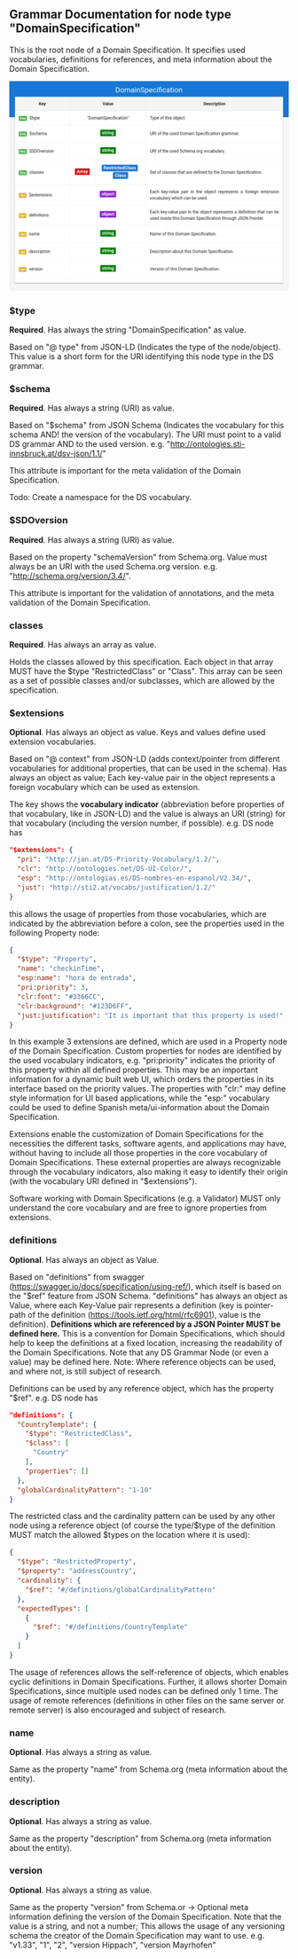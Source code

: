 ## Grammar Documentation for node type "DomainSpecification"

This is the root node of a Domain Specification. It specifies used vocabularies, definitions for references, and meta information about the Domain Specification.

![Syntax diagram](../Tabular-Grammar-Visualizer/screenshots/DomainSpecification_tabular.png)

### $type
**Required**.
Has always the string "DomainSpecification" as value.

Based on "@ type" from JSON-LD (Indicates the type of the node/object). This value is a short form for the URI identifying this node type in the DS grammar.

### $schema
**Required**. Has always a string (URI) as value.

 Based on "$schema" from JSON Schema (Indicates the vocabulary for this schema AND! the version of the vocabulary). The URI must point to a valid DS grammar AND to the used version. e.g. "http://ontologies.sti-innsbruck.at/dsv-json/1.1/"
 
 This attribute is important for the meta validation of the Domain Specification.
 
 Todo: Create a namespace for the DS vocabulary.

### $SDOversion
**Required**. Has always a string (URI) as value.

Based on the property "schemaVersion" from Schema.org. Value must always be an URI with the used Schema.org version. e.g. "http://schema.org/version/3.4/".

 This attribute is important for the validation of annotations, and the meta validation of the Domain Specification.
 
 ### classes
 **Required**. Has always an array as value.
 
 Holds the classes allowed by this specification. Each object in that array MUST have the $type "RestrictedClass" or "Class". This array can be seen as a set of possible classes and/or subclasses, which are allowed by the specification.
 

### $extensions
**Optional**. Has always an object as value. Keys and values define used extension vocabularies.

Based on "@ context" from JSON-LD (adds context/pointer from different vocabularies for additional properties, that can be used in the schema). Has always an object as value; Each key-value pair in the object represents a foreign vocabulary which can be used as extension.

The key shows the **vocabulary indicator** (abbreviation before properties of that vocabulary, like in JSON-LD) and the value is always an URI (string) for that vocabulary (including the version number, if possible).
e.g. DS node has
```json
"$extensions": {
  "pri": "http://jan.at/DS-Priority-Vocabulary/1.2/",
  "clr": "http://ontologies.net/DS-UI-Color/",
  "esp": "http://ontologias.es/DS-nombres-en-espanol/V2.34/",
  "just": "http://sti2.at/vocabs/justification/1.2/"
}
```
this allows the usage of properties from those vocabularies, which are indicated by the abbreviation before a colon, see the properties used in the following Property node:
```json
{
  "$type": "Property",
  "name": "checkinTime",
  "esp:name": "hora de entrada",
  "pri:priority": 3,
  "clr:font": "#3366CC",
  "clr:background": "#123D6FF",
  "just:justification": "It is important that this property is used!"
}
```
In this example 3 extensions are defined, which are used in a Property node of the Domain Specification. Custom properties for nodes are identified by the used vocabulary indicators, e.g. "pri:priority" indicates the priority of this property within all defined properties. This may be an important information for a dynamic built web UI, which orders the properties in its interface based on the priority values. The properties with "clr:" may define style information for UI based applications, while the "esp:" vocabulary could be used to define Spanish meta/ui-information about the Domain Specification.

Extensions enable the customization of Domain Specifications for the necessities the different tasks, software agents, and applications may have, without having to include all those properties in the core vocabulary of Domain Specifications. These external properties are always recognizable through the vocabulary indicators, also making it easy to identify their origin (with the vocabulary URI defined in "$extensions"). 

Software working with Domain Specifications (e.g. a Validator) MUST only understand the core vocabulary and are free to ignore properties from extensions.


### definitions
**Optional**. Has always an object as Value.

Based on "definitions" from swagger (https://swagger.io/docs/specification/using-ref/), which itself is based on the "$ref" feature from JSON Schema. "definitions" has always an object as Value, where each Key-Value pair represents a definition (key is pointer-path of the definition (https://tools.ietf.org/html/rfc6901), value is the definition). **Definitions which are referenced by a JSON Pointer MUST be defined here.** This is a convention for Domain Specifications, which should help to keep the definitions at a fixed location, increasing the readability of the Domain Specifications. Note that any DS Grammar Node (or even a value) may be defined here. Note: Where reference objects can be used, and where not, is still subject of research.

Definitions can be used by any reference object, which has the property "$ref".
e.g. DS node has
```json
"definitions": {
  "CountryTemplate": {
    "$type": "RestrictedClass",
    "$class": [
      "Country"
    ],
    "properties": []
  },
  "globalCardinalityPattern": "1-10"
}
```
The restricted class and the cardinality pattern can be used by any other node using a reference object (of course the type/$type of the definition MUST match the allowed $types on the location where it is used):
```json
{
  "$type": "RestrictedProperty",
  "$property": "addressCountry",
  "cardinality": {
    "$ref": "#/definitions/globalCardinalityPattern"
  },
  "expectedTypes": [
    {
      "$ref": "#/definitions/CountryTemplate"
    }
  ]
}
```
The usage of references allows the self-reference of objects, which enables cyclic definitions in Domain Specifications. Further, it allows shorter Domain Specifications, since multiple used nodes can be defined only 1 time. The usage of remote references (definitions in other files on the same server or remote server) is also encouraged and subject of research.


### name
**Optional**. Has always a string as value.

Same as the property "name" from Schema.org (meta information about the entity).

### description
**Optional**. Has always a string as value.

Same as the property "description" from Schema.org (meta information about the entity).

### version
**Optional**. Has always a string as value.

Same as the property "version" from Schema.or -> Optional meta information defining the version of the Domain Specification. Note that the value is a string, and not a number; This allows the usage of any versioning schema the creator of the Domain Specification may want to use. e.g. "v1.33", "1", "2", "version Hippach", "version Mayrhofen"



